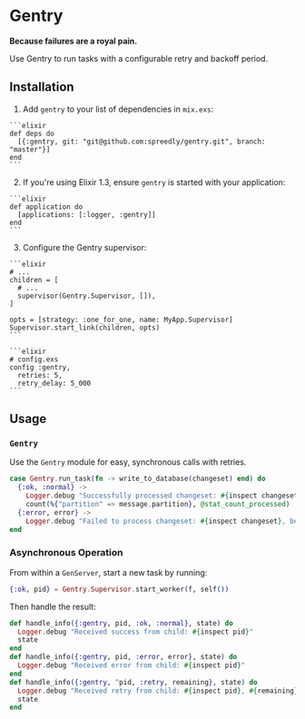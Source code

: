 # Gentry

**Because failures are a royal pain.**

Use Gentry to run tasks with a configurable retry and backoff period.

## Installation

  1. Add `gentry` to your list of dependencies in `mix.exs`:

    ```elixir
    def deps do
      [{:gentry, git: "git@github.com:spreedly/gentry.git", branch: "master"}]
    end
    ```

  2. If you're using Elixir 1.3, ensure `gentry` is started with your application:

    ```elixir
    def application do
      [applications: [:logger, :gentry]]
    end
    ```

  3. Configure the Gentry supervisor:

    ```elixir
    # ...
    children = [
      # ...
      supervisor(Gentry.Supervisor, []),
    ]

    opts = [strategy: :one_for_one, name: MyApp.Supervisor]
    Supervisor.start_link(children, opts)
    ```

    ```elixir
    # config.exs
    config :gentry,
      retries: 5,
      retry_delay: 5_000
    ```

## Usage

### `Gentry`

Use the `Gentry` module for easy, synchronous calls with retries.

```elixir
case Gentry.run_task(fn -> write_to_database(changeset) end) do
  {:ok, :normal} ->
    Logger.debug "Successfully processed changeset: #{inspect changeset}"
    count(%{"partition" => message.partition}, @stat_count_processed)
  {:error, error} ->
    Logger.debug "Failed to process changeset: #{inspect changeset}, because: #{inspect error}"
end
```

### Asynchronous Operation

From within a `GenServer`, start a new task by running:

```elixir
{:ok, pid} = Gentry.Supervisor.start_worker(f, self())
```

Then handle the result:

```elixir
def handle_info({:gentry, pid, :ok, :normal}, state) do
  Logger.debug "Received success from child: #{inspect pid}"
  state
end
def handle_info({:gentry, pid, :error, error}, state) do
  Logger.debug "Received error from child: #{inspect pid}"
end
def handle_info({:gentry, ^pid, :retry, remaining}, state) do
  Logger.debug "Received retry from child: #{inspect pid}, #{remaining} tries remaining"
  state
end
```
